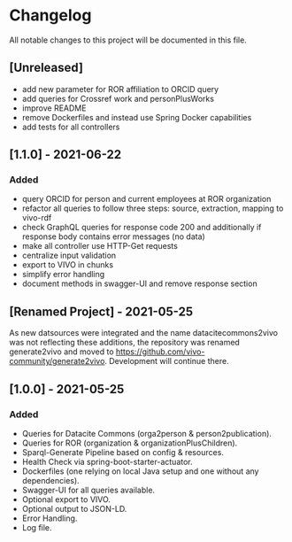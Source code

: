 # Changelog
All notable changes to this project will be documented in this file.

## [Unreleased]
- add new parameter for ROR affiliation to ORCID query
- add queries for Crossref work and personPlusWorks
- improve README
- remove Dockerfiles and instead use Spring Docker capabilities
- add tests for all controllers


## [1.1.0] - 2021-06-22
### Added
- query ORCID for person and current employees at ROR organization
- refactor all queries to follow three steps: source, extraction, mapping to vivo-rdf
- check GraphQL queries for response code 200 and additionally if response body contains error messages (no data)
- make all controller use HTTP-Get requests
- centralize input validation
- export to VIVO in chunks
- simplify error handling
- document methods in swagger-UI and remove response section

## [Renamed Project] - 2021-05-25
As new datsources were integrated and the name datacitecommons2vivo was not reflecting
these additions, the repository was renamed generate2vivo and moved to https://github.com/vivo-community/generate2vivo. 
Development will continue there.

## [1.0.0] - 2021-05-25
### Added
- Queries for Datacite Commons (orga2person & person2publication).
- Queries for ROR (organization & organizationPlusChildren).
- Sparql-Generate Pipeline based on config & resources.
- Health Check via spring-boot-starter-actuator.
- Dockerfiles (one relying on local Java setup and one without any dependencies).
- Swagger-UI for all queries available.
- Optional export to VIVO.
- Optional output to JSON-LD.
- Error Handling.
- Log file.
